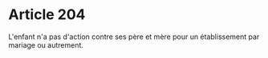 # Article 204

L'enfant n'a pas d'action contre ses père et mère pour un établissement par mariage ou autrement.
